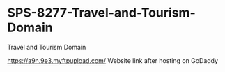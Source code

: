 # SPS-8277-Travel-and-Tourism-Domain
Travel and Tourism Domain

https://a9n.9e3.myftpupload.com/
Website link after hosting on GoDaddy
